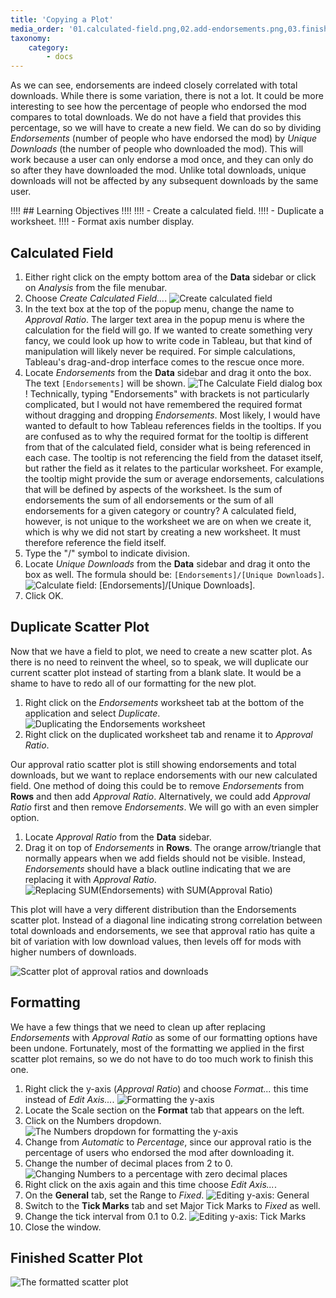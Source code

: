 ```yaml
---
title: 'Copying a Plot'
media_order: '01.calculated-field.png,02.add-endorsements.png,03.finished-field.png,04.duplicate-endorsements-plot.png,05.replace-endorsements.png,06.initial-plot.png,07.format-axis.png,08.find-numbers.png,09.percentage.png,10.axis-range.png,11.axis-ticks.png,12.finished-plot.png'
taxonomy:
    category:
        - docs
---
```


As we can see, endorsements are indeed closely correlated with total downloads. While there is some variation, there is not a lot. It could be more interesting to see how the percentage of people who endorsed the mod compares to total downloads. We do not have a field that provides this percentage, so we will have to create a new field. We can do so by dividing _Endorsements_ (number of people who have endorsed the mod) by _Unique Downloads_ (the number of people who downloaded the mod). This will work because a user can only endorse a mod once, and they can only do so after they have downloaded the mod. Unlike total downloads, unique downloads will not be affected by any subsequent downloads by the same user.

!!!! ## Learning Objectives
!!!! 
!!!! - Create a calculated field.
!!!! - Duplicate a worksheet.
!!!! - Format axis number display.

## Calculated Field

1. Either right click on the empty bottom area of the **Data** sidebar or click on _Analysis_ from the file menubar.
2. Choose _Create Calculated Field..._.
![Create calculated field](01.calculated-field.png)
4. In the text box at the top of the popup menu, change the name to _Approval Ratio_. The larger text area in the popup menu is where the calculation for the field will go. If we wanted to create something very fancy, we could look up how to write code in Tableau, but that kind of manipulation will likely never be required. For simple calculations, Tableau's drag-and-drop interface comes to the rescue once more.
5. Locate _Endorsements_ from the **Data** sidebar and drag it onto the box. The text `[Endorsements]` will be shown.
![The Calculate Field dialog box](02.add-endorsements.png?cropResize=650,700)
! Technically, typing "Endorsements" with brackets is not particularly complicated, but I would not have remembered the required format without dragging and dropping _Endorsements_. Most likely, I would have wanted to default to how Tableau references fields in the tooltips. If you are confused as to why the required format for the tooltip is different from that of the calculated field, consider what is being referenced in each case. The tooltip is not referencing the field from the dataset itself, but rather the field as it relates to the particular worksheet. For example, the tooltip might provide the sum or average endorsements, calculations that will be defined by aspects of the worksheet. Is the sum of endorsements the sum of all endorsements or the sum of all endorsements for a given category or country? A calculated field, however, is not unique to the worksheet we are on when we create it, which is why we did not start by creating a new worksheet. It must therefore reference the field itself.
6. Type the "/" symbol to indicate division.
7. Locate _Unique Downloads_ from the **Data** sidebar and drag it onto the box as well. The formula should be: `[Endorsements]/[Unique Downloads]`.
![Calculate field: [Endorsements]/[Unique Downloads].](03.finished-field.png?cropResize=650,700)
8. Click OK.

## Duplicate Scatter Plot

Now that we have a field to plot, we need to create a new scatter plot. As there is no need to reinvent the wheel, so to speak, we will duplicate our current scatter plot instead of starting from a blank slate. It would be a shame to have to redo all of our formatting for the new plot.

1. Right click on the _Endorsements_ worksheet tab at the bottom of the application and select _Duplicate_.
![Duplicating the Endorsements worksheet](04.duplicate-endorsements-plot.png)
2. Right click on the duplicated worksheet tab and rename it to _Approval Ratio_.

Our approval ratio scatter plot is still showing endorsements and total downloads, but we want to replace endorsements with our new calculated field. One method of doing this could be to remove _Endorsements_ from **Rows** and then add _Approval Ratio_. Alternatively, we could add _Approval Ratio_ first and then remove _Endorsements_. We will go with an even simpler option.

1. Locate _Approval Ratio_ from the **Data** sidebar.
2. Drag it on top of _Endorsements_ in **Rows**. The orange arrow/triangle that normally appears when we add fields should not be visible. Instead, _Endorsements_ should have a black outline indicating that we are replacing it with _Approval Ratio_.
![Replacing SUM(Endorsements) with SUM(Approval Ratio)](05.replace-endorsements.png?cropResize=450,200)

This plot will have a very different distribution than the Endorsements scatter plot. Instead of a diagonal line indicating strong correlation between total downloads and endorsements, we see that approval ratio has quite a bit of variation with low download values, then levels off for mods with higher numbers of downloads.

![Scatter plot of approval ratios and downloads](06.initial-plot.png)

## Formatting

We have a few things that we need to clean up after replacing _Endorsements_ with _Approval Ratio_ as some of our formatting options have been undone. Fortunately, most of the formatting we applied in the first scatter plot remains, so we do not have to do too much work to finish this one.

1. Right click the y-axis (_Approval Ratio_) and choose _Format..._ this time instead of _Edit Axis..._.
![Formatting the y-axis](07.format-axis.png)
2. Locate the Scale section on the **Format** tab that appears on the left.
3. Click on the Numbers dropdown.
![The Numbers dropdown for formatting the y-axis](08.find-numbers.png?cropResize=300,800)
4. Change from _Automatic_ to _Percentage_, since our approval ratio is the percentage of users who endorsed the mod after downloading it.
5. Change the number of decimal places from 2 to 0.
![Changing Numbers to a percentage with zero decimal places](09.percentage.png?cropResize=700,700)
6. Right click on the axis again and this time choose _Edit Axis..._.
7. On the **General** tab, set the Range to _Fixed_.
![Editing y-axis: General](10.axis-range.png?cropResize=700,700)
8. Switch to the **Tick Marks** tab and set Major Tick Marks to _Fixed_ as well.
9. Change the tick interval from 0.1 to 0.2.
![Editing y-axis: Tick Marks](11.axis-ticks.png?cropResize=700,700)
9. Close the window.

## Finished Scatter Plot

![The formatted scatter plot](12.finished-plot.png)